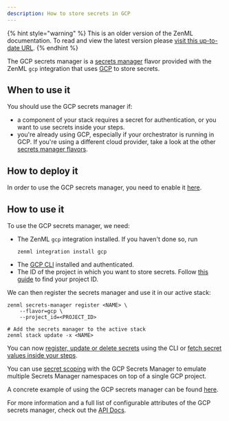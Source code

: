 ```yaml
---
description: How to store secrets in GCP
---
```


{% hint style="warning" %}
This is an older version of the ZenML documentation. To read and view the latest version please [visit this up-to-date URL](https://docs.zenml.io).
{% endhint %}


The GCP secrets manager is a [secrets manager](./secrets-managers.md) flavor 
provided with the ZenML `gcp` integration that uses [GCP](https://cloud.google.com/secret-manager)
to store secrets.

## When to use it

You should use the GCP secrets manager if:
* a component of your stack requires a secret for authentication, or you want 
to use secrets inside your steps.
* you're already using GCP, especially if your orchestrator is running in GCP.
If you're using a different cloud provider, take a look at the other 
[secrets manager flavors](./secrets-managers.md#secrets-manager-flavors).

## How to deploy it

In order to use the GCP secrets manager, you need to enable it
[here](https://console.cloud.google.com/marketplace/product/google/secretmanager.googleapis.com).

## How to use it

To use the GCP secrets manager, we need:
* The ZenML `gcp` integration installed. If you haven't done so, run 
    ```shell
    zenml integration install gcp
    ```
* The [GCP CLI](https://cloud.google.com/sdk/docs/install) installed and 
authenticated.
* The ID of the project in which you want to store secrets. Follow
[this guide](https://support.google.com/googleapi/answer/7014113?hl=en) 
to find your project ID.

We can then register the secrets manager and use it in our active stack:
```shell
zenml secrets-manager register <NAME> \
    --flavor=gcp \
    --project_id=<PROJECT_ID>

# Add the secrets manager to the active stack
zenml stack update -x <NAME>
```

You can now [register, update or delete secrets](./secrets-managers.md#in-the-cli) 
using the CLI or [fetch secret values inside your steps](./secrets-managers.md#in-a-zenml-step).

You can use [secret scoping](./secrets-managers.md#secret-scopes) with the GCP
Secrets Manager to emulate multiple Secrets Manager namespaces on top of a
single GCP project. 

A concrete example of using the GCP secrets manager can be found 
[here](https://github.com/zenml-io/zenml/tree/main/examples/cloud_secrets_manager).

For more information and a full list of configurable attributes of the GCP 
secrets manager, check out the [API Docs](https://apidocs.zenml.io/latest/api_docs/integrations/#zenml.integrations.gcp.secrets_manager.gcp_secrets_manager.GCPSecretsManager).
